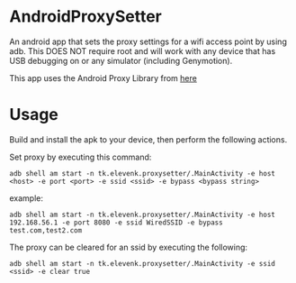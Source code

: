 # AndroidProxySetter
An android app that sets the proxy settings for a wifi access point by using adb. 
This DOES NOT require root and will work with any device that has USB debugging on or any simulator (including Genymotion).

This app uses the Android Proxy Library from [here](https://github.com/shouldit/android-proxy/tree/master/android-proxy-library)

# Usage

Build and install the apk to your device, then perform the following actions. 

Set proxy by executing this command:

	adb shell am start -n tk.elevenk.proxysetter/.MainActivity -e host <host> -e port <port> -e ssid <ssid> -e bypass <bypass string>
    
example:

	adb shell am start -n tk.elevenk.proxysetter/.MainActivity -e host 192.168.56.1 -e port 8080 -e ssid WiredSSID -e bypass test.com,test2.com

The proxy can be cleared for an ssid by executing the following:

	adb shell am start -n tk.elevenk.proxysetter/.MainActivity -e ssid <ssid> -e clear true
